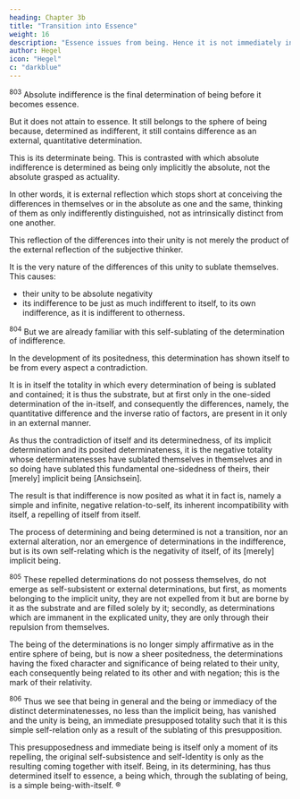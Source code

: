 ```yaml
---
heading: Chapter 3b
title: "Transition into Essence"
weight: 16
description: "Essence issues from being. Hence it is not immediately in and for itself but is a result of that movement. "
author: Hegel
icon: "Hegel"
c: "darkblue"
---
```


<!-- C -->

<sup>803</sup> Absolute indifference is the final determination of being before it becomes essence.

But it does not attain to essence. It still belongs to the sphere of being because, determined as indifferent, it still contains difference as an external, quantitative determination.

This is its determinate being. This is contrasted with which absolute indifference is determined as being only implicitly the absolute, not the absolute grasped as actuality. 

In other words, it is external reflection which stops short at conceiving the differences in themselves or in the absolute as one and the same, thinking of them as only indifferently distinguished, not as intrinsically distinct from one another. 

This reflection of the differences into their unity is not merely the product of the external reflection of the subjective thinker.

It is the very nature of the differences of this unity to sublate themselves. This causes:
- their unity to be absolute negativity
- its indifference to be just as much indifferent to itself, to its own indifference, as it is indifferent to otherness.


<sup>804</sup> But we are already familiar with this self-sublating of the determination of indifference.

In the development of its positedness, this determination has shown itself to be from every aspect a contradiction.

It is in itself the totality in which every determination of being is sublated and contained; it is thus the substrate, but at first only in the one-sided determination of the in-itself, and consequently the differences, namely, the quantitative difference and the inverse ratio of factors, are present in it only in an external manner.

As thus the contradiction of itself and its determinedness, of its implicit determination and its posited determinateness, it is the negative totality whose determinatenesses have sublated themselves in themselves and in so doing have sublated this fundamental one-sidedness of theirs, their [merely] implicit being [Ansichsein]. 

The result is that indifference is now posited as what it in fact is, namely a simple and infinite, negative relation-to-self, its inherent incompatibility with itself, a repelling of itself from itself.

The process of determining and being determined is not a transition, nor an external alteration, nor an emergence of determinations in the indifference, but is its own self-relating which is the negativity of itself, of its [merely] implicit being.


<sup>805</sup> These repelled determinations do not possess themselves, do not emerge as self-subsistent or external determinations, but first, as moments belonging to the implicit unity, they are not expelled from it but are borne by it as the substrate and are filled solely by it; secondly, as determinations which are immanent in the explicated unity, they are only through their repulsion from themselves.

The being of the determinations is no longer simply affirmative as in the entire sphere of being, but is now a sheer positedness, the determinations having the fixed character and significance of being related to their unity, each consequently being related to its other and with negation; this is the mark of their relativity.


<sup>806</sup> Thus we see that being in general and the being or immediacy of the distinct determinatenesses, no less than the implicit being, has vanished and the unity is being, an immediate presupposed totality such that it is this simple self-relation only as a result of the sublating of this presupposition.

This presupposedness and immediate being is itself only a moment of its repelling, the original self-subsistence and self-Identity is only as the resulting coming together with itself. Being, in its determining, has thus determined itself to essence, a being which, through the sublating of being, is a simple being-with-itself. ®

